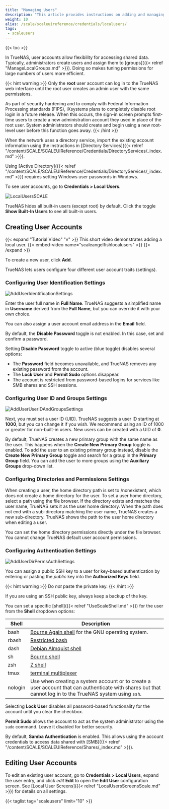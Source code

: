 ```yaml
---
title: "Managing Users"
description: "This article provides instructions on adding and managing local user accounts."
weight: 10
alias: /scale/scaleuireference/credentials/localusers/
tags:
 - scaleusers
---
```


{{< toc >}}

In TrueNAS, user accounts allow flexibility for accessing shared data.
Typically, administrators create users and assign them to [groups]({{< relref "ManageLocalGroups.md" >}}).
Doing so makes tuning permissions for large numbers of users more efficient.

{{< hint warning >}}
Only the **root** user account can log in to the TrueNAS web interface until the root user creates an admin user with the same permissions.

As part of security hardening and to comply with Federal Information Processing standards (FIPS), iXsystems plans to completely disable root login in a future release.
When this occurs, the sign-in screen prompts first-time users to create a new administration account they used in place of the root user.
System administrators should create and begin using a new root-level user before this function goes away.
{{< /hint >}}

When the network uses a directory service, import the existing account information using the instructions in [Directory Services]({{< relref "/content/SCALE/SCALEUIReference/Credentials/DirectoryServices/_index.md" >}}).

Using [Active Directory]({{< relref "/content/SCALE/SCALEUIReference/Credentials/DirectoryServices/_index.md" >}}) requires setting Windows user passwords in Windows.

To see user accounts, go to **Credentials > Local Users**.

![LocalUsersSCALE](/images/SCALE/22.12/LocalUsersSCALE.png "List of Local User Accounts") 

TrueNAS hides all built-in users (except root) by default. Click the toggle **Show Built-In Users** to see all built-in users.

## Creating User Accounts

{{< expand "Tutorial Video" "v" >}}
This short video demonstrates adding a local user.
{{< embed-video name="scaleangelfishlocalusers" >}}
{{< /expand >}} 

To create a new user, click **Add**.

TrueNAS lets users configure four different user account traits (settings). 

### Configuring User Identification Settings

![AddUserIdentificationSettings](/images/SCALE/22.12/AddUserIdentificationSettings.png "Add User Identification Settings") 

Enter the user full name in **Full Name**.
TrueNAS suggests a simplified name in **Username** derived from the **Full Name**, but you can override it with your own choice.

You can also assign a user account email address in the **Email** field.

By default, the **Disable Password** toggle is not enabled. In this case, set and confirm a password.

Setting **Disable Password** toggle to active (blue toggle) disables several options: 
* The **Password** field becomes unavailable, and TrueNAS removes any existing password from the account.
* The **Lock User** and **Permit Sudo** options disappear.
* The account is restricted from password-based logins for services like SMB shares and SSH sessions.

### Configuring User ID and Groups Settings

![AddUserUserIDAndGroupsSettings](/images/SCALE/22.12/AddUserUserIDAndGroupsSettings.png "Add User User Id an Groups Settings") 

Next, you must set a user ID (UID).
TrueNAS suggests a user ID starting at **1000**, but you can change it if you wish.
We recommend using an ID of 1000 or greater for non-built-in users.
New users can be created with a UID of **0**.

By default, TrueNAS creates a new primary group with the same name as the user. This happens when the **Create New Primary Group** toggle is enabled.
To add the user to an existing primary group instead, disable the **Create New Primary Group** toggle and search for a group in the **Primary Group** field.
You can add the user to more groups using the **Auxiliary Groups** drop-down list.

### Configuring Directories and Permissions Settings 

When creating a user, the home directory path is set to <file>/nonexistent</file>, which does not create a home directory for the user.
To set a user home directory, select a path using the file browser.
If the directory exists and matches the user name, TrueNAS sets it as the user home directory.
When the path does not end with a sub-directory matching the user name, TrueNAS creates a new sub-directory.
TrueNAS shows the path to the user home directory when editing a user.

You can set the home directory permissions directly under the file browser. 
You cannot change TrueNAS default user account permissions.

### Configuring Authentication Settings

![AddUserDirPermsAuthSettings](/images/SCALE/22.12/AddUserDirPermsAuthSettings.png "Add User Directories, Permissions and Authentication Settings") 

You can assign a public SSH key to a user for key-based authentication by entering or pasting the *public* key into the **Authorized Keys** field.

{{< hint warning >}}
Do *not* paste the private key.
{{< /hint >}}

If you are using an SSH public key, always keep a backup of the key.

You can set a specific [shell]({{< relref "UseScaleShell.md" >}}) for the user from the **Shell** dropdown options:

| Shell | Description |
|-------|-------------|
| bash	| [Bourne Again shell](https://www.gnu.org/software/bash/manual/bash.html) for the GNU operating system. |
| rbash	| [Restricted bash](https://www.gnu.org/software/bash/manual/html_node/The-Restricted-Shell.html) |
| dash | [Debian Almquist shell](https://man7.org/linux/man-pages/man1/dash.1.html) |
| sh	| [Bourne shell](https://www.in-ulm.de/~mascheck/bourne/v7/) |
| zsh	| [Z shell](http://zsh.sourceforge.net/) |
| tmux | [terminal multiplexer](https://man7.org/linux/man-pages/man1/tmux.1.html)  |
| nologin | Use when creating a system account or to create a user account that can authenticate with shares but that cannot log in to the TrueNAS system using `ssh`.

Selecting **Lock User** disables all password-based functionality for the account until you clear the checkbox.

**Permit Sudo** allows the account to act as the system administrator using the `sudo` command. Leave it disabled for better security.

By default, **Samba Authentication** is enabled.
This allows using the account credentials to access data shared with [SMB]({{< relref "/content/SCALE/SCALEUIReference/Shares/_index.md" >}}).

## Editing User Accounts

To edit an existing user account, go to **Credentials > Local Users**, expand the user entry, and click <i class="material-icons" aria-hidden="true" title="Configure">edit</i> **Edit** to open the **Edit User** configuration screen. See [Local User Screens]({{< relref "LocalUsersScreensScale.md" >}}) for details on all settings.

{{< taglist tag="scaleusers" limit="10" >}}
